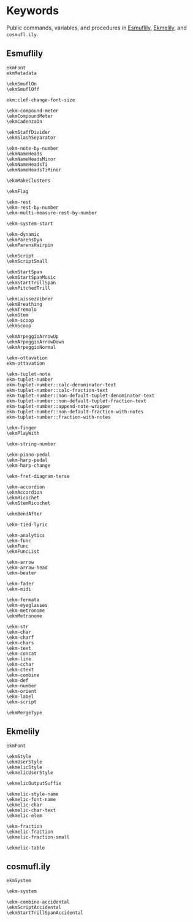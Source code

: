 Keywords
========

Public commands, variables, and procedures in
[Esmuflily](https://github.com/tr-igem/esmuflily),
[Ekmelily](https://github.com/tr-igem/ekmelily),
and `cosmufl.ily`.


Esmuflily
---------

    ekmFont
    ekmMetadata

    \ekmSmuflOn
    \ekmSmuflOff

    ekm:clef-change-font-size

    \ekm-compound-meter
    \ekmCompoundMeter
    \ekmCadenzaOn

    \ekmStaffDivider
    \ekmSlashSeparator

    \ekm-note-by-number
    \ekmNameHeads
    \ekmNameHeadsMinor
    \ekmNameHeadsTi
    \ekmNameHeadsTiMinor

    \ekmMakeClusters

    \ekmFlag

    \ekm-rest
    \ekm-rest-by-number
    \ekm-multi-measure-rest-by-number

    \ekm-system-start

    \ekm-dynamic
    \ekmParensDyn
    \ekmParensHairpin

    \ekmScript
    \ekmScriptSmall

    \ekmStartSpan
    \ekmStartSpanMusic
    \ekmStartTrillSpan
    \ekmPitchedTrill

    \ekmLaissezVibrer
    \ekmBreathing
    \ekmTremolo
    \ekmStem
    \ekm-scoop
    \ekmScoop

    \ekmArpeggioArrowUp
    \ekmArpeggioArrowDown
    \ekmArpeggioNormal

    \ekm-ottavation
    ekm-ottavation

    \ekm-tuplet-note
    ekm-tuplet-number
    ekm-tuplet-number::calc-denominator-text
    ekm-tuplet-number::calc-fraction-text
    ekm-tuplet-number::non-default-tuplet-denominator-text
    ekm-tuplet-number::non-default-tuplet-fraction-text
    ekm-tuplet-number::append-note-wrapper
    ekm-tuplet-number::non-default-fraction-with-notes
    ekm-tuplet-number::fraction-with-notes

    \ekm-finger
    \ekmPlayWith

    \ekm-string-number

    \ekm-piano-pedal
    \ekm-harp-pedal
    \ekm-harp-change

    \ekm-fret-diagram-terse

    \ekm-accordion
    \ekmAccordion
    \ekmRicochet
    \ekmStemRicochet

    \ekmBendAfter

    \ekm-tied-lyric

    \ekm-analytics
    \ekm-func
    \ekmFunc
    \ekmFuncList

    \ekm-arrow
    \ekm-arrow-head
    \ekm-beater

    \ekm-fader
    \ekm-midi

    \ekm-fermata
    \ekm-eyeglasses
    \ekm-metronome
    \ekmMetronome

    \ekm-str
    \ekm-char
    \ekm-charf
    \ekm-chars
    \ekm-text
    \ekm-concat
    \ekm-line
    \ekm-cchar
    \ekm-ctext
    \ekm-combine
    \ekm-def
    \ekm-number
    \ekm-orient
    \ekm-label
    \ekm-script

    \ekmMergeType


Ekmelily
--------

    ekmFont

    \ekmStyle
    \ekmUserStyle
    \ekmelicStyle
    \ekmelicUserStyle

    \ekmelicOutputSuffix

    \ekmelic-style-name
    \ekmelic-font-name
    \ekmelic-char
    \ekmelic-char-text
    \ekmelic-elem

    \ekm-fraction
    \ekmelic-fraction
    \ekmelic-fraction-small

    \ekmelic-table


cosmufl.ily
-----------

    ekmSystem

    \ekm-system

    \ekm-combine-accidental
    \ekmScriptAccidental
    \ekmStartTrillSpanAccidental
